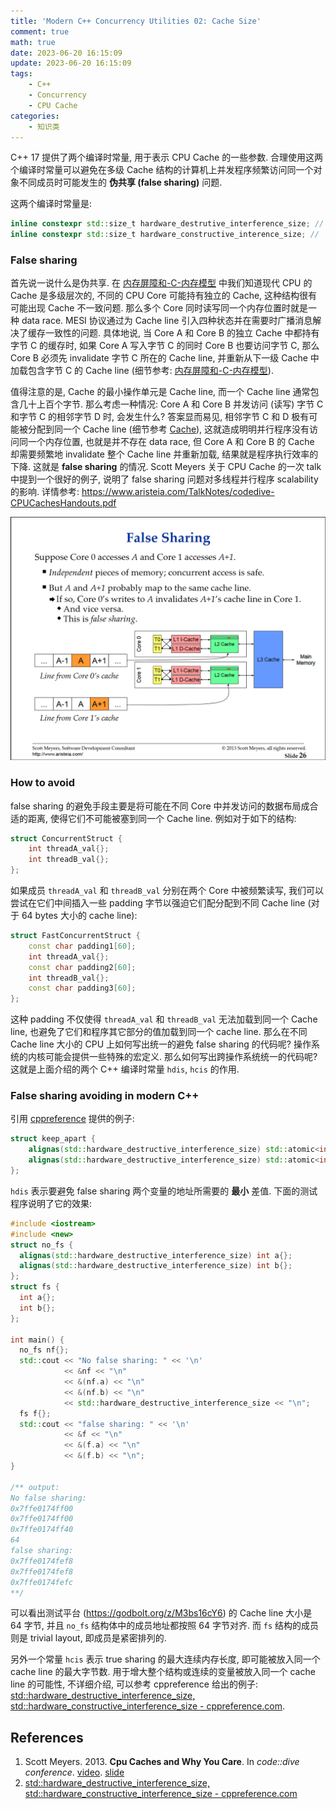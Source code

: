 ```yaml
---
title: 'Modern C++ Concurrency Utilities 02: Cache Size'
comment: true
math: true
date: 2023-06-20 16:15:09
update: 2023-06-20 16:15:09
tags:
    - C++
    - Concurrency
    - CPU Cache
categories:
    - 知识类
---
```


C++ 17 提供了两个编译时常量, 用于表示 CPU Cache 的一些参数. 合理使用这两个编译时常量可以避免在多级 Cache 结构的计算机上并发程序频繁访问同一个对象不同成员时可能发生的 **伪共享 (false sharing)** 问题.

<!--more-->

这两个编译时常量是:

```cpp
inline constexpr std::size_t hardware_destrutive_interference_size; // 下简称: hdis
inline constexpr std::size_t hardware_constructive_interence_size; // 下简称: hcis
```

### False sharing

首先说一说什么是伪共享. 在 [内存屏障和-C-内存模型](/内存屏障和-C-内存模型) 中我们知道现代 CPU 的 Cache 是多级层次的, 不同的 CPU Core 可能持有独立的 Cache, 这种结构很有可能出现 Cache 不一致问题. 那么多个 Core 同时读写同一个内存位置时就是一种 data race. MESI 协议通过为 Cache line 引入四种状态并在需要时广播消息解决了缓存一致性的问题. 具体地说, 当 Core A 和 Core B 的独立 Cache 中都持有字节 C 的缓存时, 如果 Core A 写入字节 C 的同时 Core B 也要访问字节 C, 那么 Core B 必须先 invalidate 字节 C 所在的 Cache line, 并重新从下一级 Cache 中加载包含字节 C 的 Cache line (细节参考: [内存屏障和-C-内存模型](/内存屏障和-C-内存模型)).

值得注意的是, Cache 的最小操作单元是 Cache line, 而一个 Cache line 通常包含几十上百个字节. 那么考虑一种情况: Core A 和 Core B 并发访问 (读写) 字节 C 和字节 C 的相邻字节 D 时, 会发生什么? 答案显而易见, 相邻字节 C 和 D 极有可能被分配到同一个 Cache line (细节参考 [Cache](/Cache)), 这就造成明明并行程序没有访问同一个内存位置, 也就是并不存在 data race, 但 Core A 和 Core B 的 Cache 却需要频繁地 invalidate 整个 Cache line 并重新加载, 结果就是程序执行效率的下降. 这就是 **false sharing** 的情况. Scott Meyers 关于 CPU Cache 的一次 talk 中提到一个很好的例子, 说明了 false sharing 问题对多线程并行程序 scalability 的影响. 详情参考: https://www.aristeia.com/TalkNotes/codedive-CPUCachesHandouts.pdf

![False sharing. Image from: Scott Meyers-Cpu Caches and Why You Care](Modern-C-Concurrency-Utilities-02-Cache-Size/false_sharing.png)

### How to avoid

false sharing 的避免手段主要是将可能在不同 Core 中并发访问的数据布局成合适的距离, 使得它们不可能被塞到同一个 Cache line. 例如对于如下的结构:

```cpp
struct ConcurrentStruct {
    int threadA_val{};
    int threadB_val{};
};
```

如果成员 `threadA_val` 和 `threadB_val` 分别在两个 Core 中被频繁读写, 我们可以尝试在它们中间插入一些 padding 字节以强迫它们配分配到不同 Cache line (对于 64 bytes 大小的 cache line):

```cpp
struct FastConcurrentStruct {
    const char padding1[60];
    int threadA_val{};
    const char padding2[60];
    int threadB_val{};
    const char padding3[60];
};
```

这种 padding 不仅使得 `threadA_val` 和 `threadB_val` 无法加载到同一个 Cache line, 也避免了它们和程序其它部分的值加载到同一个 cache line. 那么在不同 Cache line 大小的 CPU 上如何写出统一的避免 false sharing 的代码呢? 操作系统的内核可能会提供一些特殊的宏定义. 那么如何写出跨操作系统统一的代码呢? 这就是上面介绍的两个 C++ 编译时常量 `hdis`, `hcis` 的作用.

### False sharing avoiding in modern C++

引用 [cppreference](https://en.cppreference.com/w/cpp/thread/hardware_destructive_interference_size) 提供的例子:

```cpp
struct keep_apart {
    alignas(std::hardware_destructive_interference_size) std::atomic<int> cat;
    alignas(std::hardware_destructive_interference_size) std::atomic<int> dog;
};
```

`hdis` 表示要避免 false sharing 两个变量的地址所需要的 **最小** 差值. 下面的测试程序说明了它的效果:

```cpp
#include <iostream>
#include <new>
struct no_fs {
  alignas(std::hardware_destructive_interference_size) int a{};
  alignas(std::hardware_destructive_interference_size) int b{};
};
struct fs {
  int a{};
  int b{};
};

int main() {
  no_fs nf{};
  std::cout << "No false sharing: " << '\n'
            << &nf << "\n"
            << &(nf.a) << "\n"
            << &(nf.b) << "\n"
            << std::hardware_destructive_interference_size << "\n";
  fs f{};
  std::cout << "false sharing: " << '\n'
            << &f << "\n"
            << &(f.a) << "\n"
            << &(f.b) << "\n";
}

/** output:
No false sharing: 
0x7ffe0174ff00
0x7ffe0174ff00
0x7ffe0174ff40
64
false sharing: 
0x7ffe0174fef8
0x7ffe0174fef8
0x7ffe0174fefc
**/
```

可以看出测试平台 (https://godbolt.org/z/M3bs16cY6) 的 Cache line 大小是 64 字节, 并且 `no_fs` 结构体中的成员地址都按照 64 字节对齐. 而 `fs` 结构的成员则是 trivial layout, 即成员是紧密排列的.

另外一个常量 `hcis` 表示 true sharing 的最大连续内存长度, 即可能被放入同一个 cache line 的最大字节数. 用于增大整个结构或连续的变量被放入同一个 cache line 的可能性, 不详细介绍, 可以参考 cppreference 给出的例子: [std::hardware_destructive_interference_size, std::hardware_constructive_interference_size - cppreference.com](https://en.cppreference.com/w/cpp/thread/hardware_destructive_interference_size).

## References

1. Scott Meyers. 2013. **Cpu Caches and Why You Care**. In *code::dive conference*. [video](https://www.youtube.com/watch?v=WDIkqP4JbkE). [slide](https://www.aristeia.com/TalkNotes/codedive-CPUCachesHandouts.pdf)
2. [std::hardware_destructive_interference_size, std::hardware_constructive_interference_size - cppreference.com](https://en.cppreference.com/w/cpp/thread/hardware_destructive_interference_size)
